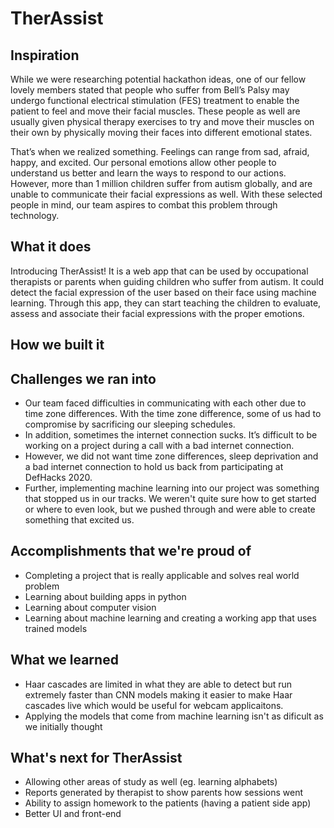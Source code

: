 # TherAssist

## Inspiration
While we were researching potential hackathon ideas, one of our fellow lovely members stated that people who suffer from Bell’s Palsy may undergo functional electrical stimulation (FES) treatment to enable the patient to feel and move their facial muscles. These people as well are usually given physical therapy exercises to try and move their muscles on their own by physically moving their faces into different emotional states.

That’s when we realized something. Feelings can range from sad, afraid, happy, and excited. Our personal emotions allow other people to understand us better and learn the ways to respond to our actions. However, more than 1 million children suffer from autism globally, and are unable to communicate their facial expressions as well. With these selected people in mind, our team aspires to combat this problem through technology.

## What it does
Introducing TherAssist! It is a web app that can be used by occupational therapists or parents when guiding children who suffer from autism. It could detect the facial expression of the user based on their face using machine learning. Through this app, they can start teaching the children to evaluate, assess and associate their facial expressions with the proper emotions. 

## How we built it

## Challenges we ran into
- Our team faced difficulties in communicating with each other due to time zone differences. With the time zone difference, some of us had to compromise by sacrificing our sleeping schedules.
- In addition, sometimes the internet connection sucks. It’s difficult to be working on a project during a call with a bad internet connection.
- However, we did not want time zone differences, sleep deprivation and a bad internet connection to hold us back from participating at DefHacks 2020.
- Further, implementing machine learning into our project was something that stopped us in our tracks. We weren't quite sure how to get started or where to even look, but we pushed through and were able to create something that excited us.

## Accomplishments that we're proud of
- Completing a project that is really applicable and solves real world problem 
- Learning about building apps in python
- Learning about computer vision
- Learning about machine learning and creating a working app that uses trained models

## What we learned
- Haar cascades are limited in what they are able to detect but run extremely faster than CNN models making it easier to make Haar cascades live which would be useful for webcam applicaitons.
- Applying the models that come from machine learning isn't as dificult as we initially thought

## What's next for TherAssist
- Allowing other areas of study as well (eg. learning alphabets)
- Reports generated by therapist to show parents how sessions went
- Ability to assign homework to the patients (having a patient side app)
- Better UI and front-end

